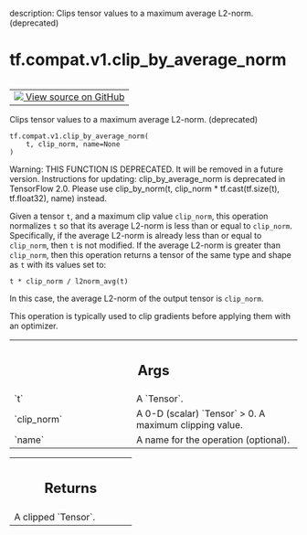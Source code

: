 description: Clips tensor values to a maximum average L2-norm. (deprecated)

<div itemscope itemtype="http://developers.google.com/ReferenceObject">
<meta itemprop="name" content="tf.compat.v1.clip_by_average_norm" />
<meta itemprop="path" content="Stable" />
</div>

# tf.compat.v1.clip_by_average_norm

<!-- Insert buttons and diff -->

<table class="tfo-notebook-buttons tfo-api nocontent" align="left">
<td>
  <a target="_blank" href="https://github.com/tensorflow/tensorflow/blob/r2.4/tensorflow/python/ops/clip_ops.py#L382-L427">
    <img src="https://www.tensorflow.org/images/GitHub-Mark-32px.png" />
    View source on GitHub
  </a>
</td>
</table>



Clips tensor values to a maximum average L2-norm. (deprecated)

<pre class="devsite-click-to-copy prettyprint lang-py tfo-signature-link">
<code>tf.compat.v1.clip_by_average_norm(
    t, clip_norm, name=None
)
</code></pre>



<!-- Placeholder for "Used in" -->

Warning: THIS FUNCTION IS DEPRECATED. It will be removed in a future version.
Instructions for updating:
clip_by_average_norm is deprecated in TensorFlow 2.0. Please use clip_by_norm(t, clip_norm * tf.cast(tf.size(t), tf.float32), name) instead.

Given a tensor `t`, and a maximum clip value `clip_norm`, this operation
normalizes `t` so that its average L2-norm is less than or equal to
`clip_norm`. Specifically, if the average L2-norm is already less than or
equal to `clip_norm`, then `t` is not modified. If the average L2-norm is
greater than `clip_norm`, then this operation returns a tensor of the same
type and shape as `t` with its values set to:

`t * clip_norm / l2norm_avg(t)`

In this case, the average L2-norm of the output tensor is `clip_norm`.

This operation is typically used to clip gradients before applying them with
an optimizer.

<!-- Tabular view -->
 <table class="responsive fixed orange">
<colgroup><col width="214px"><col></colgroup>
<tr><th colspan="2"><h2 class="add-link">Args</h2></th></tr>

<tr>
<td>
`t`
</td>
<td>
A `Tensor`.
</td>
</tr><tr>
<td>
`clip_norm`
</td>
<td>
A 0-D (scalar) `Tensor` > 0. A maximum clipping value.
</td>
</tr><tr>
<td>
`name`
</td>
<td>
A name for the operation (optional).
</td>
</tr>
</table>



<!-- Tabular view -->
 <table class="responsive fixed orange">
<colgroup><col width="214px"><col></colgroup>
<tr><th colspan="2"><h2 class="add-link">Returns</h2></th></tr>
<tr class="alt">
<td colspan="2">
A clipped `Tensor`.
</td>
</tr>

</table>

